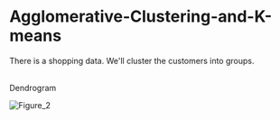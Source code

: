 # Agglomerative-Clustering-and-K-means
There is a shopping data. We'll cluster the customers into groups.

<br/>
Dendrogram <br/>

![Figure_2](https://user-images.githubusercontent.com/20256767/120111000-0fac1100-c13e-11eb-9207-d1f0f9234d81.png)

